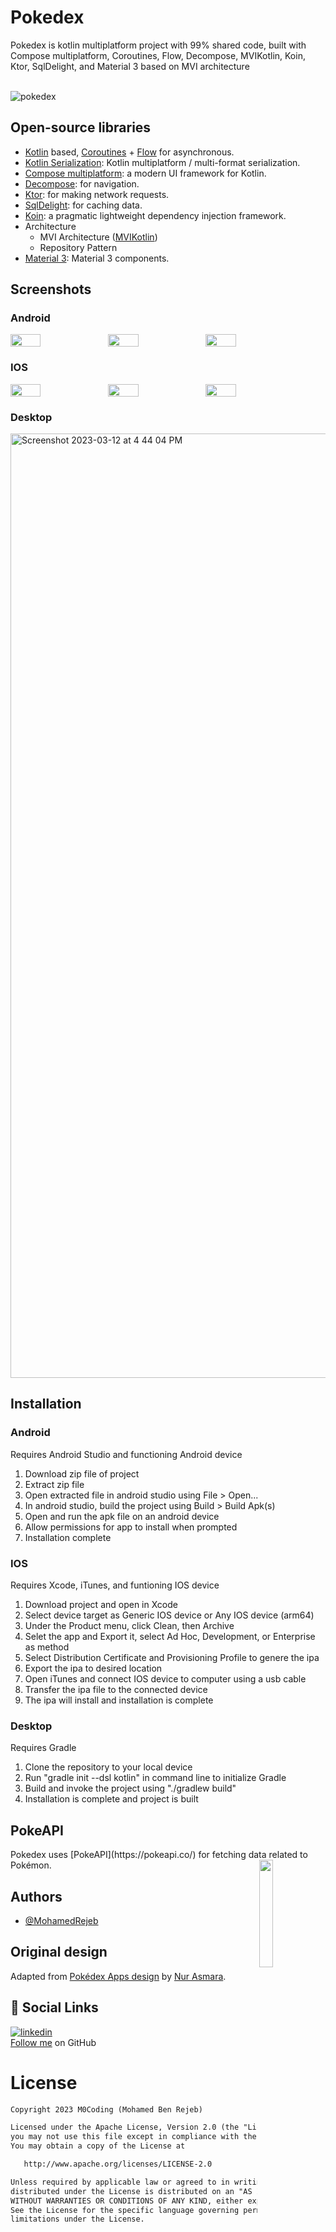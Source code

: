 # Pokedex

Pokedex is kotlin multiplatform project with 99% shared code, built with Compose multiplatform, Coroutines, Flow, Decompose, MVIKotlin, Koin, Ktor, SqlDelight, and Material 3 based on MVI architecture
<br>
<br>

![pokedex](https://user-images.githubusercontent.com/41842296/224551967-1c09e59d-25c2-4a7b-ace8-4676cfd26672.png)

## Open-source libraries
- [Kotlin](https://kotlinlang.org/) based, [Coroutines](https://github.com/Kotlin/kotlinx.coroutines) + [Flow](https://kotlin.github.io/kotlinx.coroutines/kotlinx-coroutines-core/kotlinx.coroutines.flow/) for asynchronous.
- [Kotlin Serialization](https://github.com/Kotlin/kotlinx.serialization): Kotlin multiplatform / multi-format serialization.
- [Compose multiplatform](https://github.com/JetBrains/compose-multiplatform): a modern UI framework for Kotlin.
- [Decompose](https://github.com/arkivanov/Decompose): for navigation.
- [Ktor](https://github.com/ktorio/ktor): for making network requests.
- [SqlDelight](https://github.com/cashapp/sqldelight): for caching data.
- [Koin](https://github.com/InsertKoinIO/koin): a pragmatic lightweight dependency injection framework.
- Architecture
  - MVI Architecture ([MVIKotlin](https://github.com/arkivanov/MVIKotlin/))
  - Repository Pattern
- [Material 3](https://m3.material.io/components): Material 3 components.

## Screenshots
  ### Android
  
  <div style="display: flex; width: 100%">
  <img src="https://user-images.githubusercontent.com/41842296/224555659-f75bcddc-21a9-42f4-804d-198a5f06dcb1.png" width="31%"/>
  <img src="https://user-images.githubusercontent.com/41842296/224555672-03a6dcd5-f26f-4ecf-aa1e-3db66d278b8b.png" width="31%"/>
  <img src="https://user-images.githubusercontent.com/41842296/224555677-1fc807fc-57c6-46e0-bb27-afa085181a5c.png" width="31%"/>
  </div>
  
  ### IOS
  
  <div style="display: flex">
  <img src="https://user-images.githubusercontent.com/41842296/224555698-71d1fb5d-9359-483b-8d98-64f952a44a60.png" width="31%"/>
  <img src="https://user-images.githubusercontent.com/41842296/224555703-5a53cc2c-5375-4b07-bac1-aed03f34ca87.png" width="31%"/>
  <img src="https://user-images.githubusercontent.com/41842296/224555708-05edf0fa-7b74-4f2b-b4fd-f4d7d82e911b.png" width="31%"/>
  </div>
  
  ### Desktop
  <img width="1511" alt="Screenshot 2023-03-12 at 4 44 04 PM" src="https://user-images.githubusercontent.com/41842296/224555755-5d033ac5-061e-41d7-92b1-4e5c807dfb67.png">

## Installation
  ### Android
  Requires Android Studio and functioning Android device
  1. Download zip file of project
  2. Extract zip file
  3. Open extracted file in android studio using File > Open...
  4. In android studio, build the project using Build > Build Apk(s)
  5. Open and run the apk file on an android device
  6. Allow permissions for app to install when prompted
  7. Installation complete
     
  ### IOS
  Requires Xcode, iTunes, and funtioning IOS device
  1. Download project and open in Xcode
  2. Select device target as Generic IOS device or Any IOS device (arm64)
  3. Under the Product menu, click Clean, then Archive
  4. Selet the app and Export it, select Ad Hoc, Development, or Enterprise as method
  5. Select Distribution Certificate and Provisioning Profile to genere the ipa
  6. Export the ipa to desired location
  7. Open iTunes and connect IOS device to computer using a usb cable
  8. Transfer the ipa file to the connected device
  9. The ipa will install and installation is complete

  ### Desktop
  Requires Gradle
  1. Clone the repository to your local device
  2. Run "gradle init --dsl kotlin" in command line to initialize Gradle
  3. Build and invoke the project using "./gradlew build"
  4. Installation is complete and project is built

## PokeAPI

<div>
Pokedex uses [PokeAPI](https://pokeapi.co/) for fetching data related to Pokémon.

<img src="https://user-images.githubusercontent.com/24237865/83422649-d1b1d980-a464-11ea-8c91-a24fdf89cd6b.png" align="right" width="21%"/>
</div>

## Authors

- [@MohamedRejeb](https://www.github.com/MohamedRejeb)


## Original design

Adapted from [Pokédex Apps design](https://dribbble.com/shots/17332968-Pok-dex-Apps-Design-Exploration/) by [Nur Asmara](https://dribbble.com/nurasmara/).

## 🔗 Social Links
[![linkedin](https://img.shields.io/badge/linkedin-0A66C2?style=for-the-badge&logo=linkedin&logoColor=white)](https://www.linkedin.com/in/MohamedRejeb/) <br>
[Follow me](https://github.com/MohamedRejeb) on GitHub


# License
```xml
Copyright 2023 M0Coding (Mohamed Ben Rejeb)

Licensed under the Apache License, Version 2.0 (the "License");
you may not use this file except in compliance with the License.
You may obtain a copy of the License at

   http://www.apache.org/licenses/LICENSE-2.0

Unless required by applicable law or agreed to in writing, software
distributed under the License is distributed on an "AS IS" BASIS,
WITHOUT WARRANTIES OR CONDITIONS OF ANY KIND, either express or implied.
See the License for the specific language governing permissions and
limitations under the License.
```
